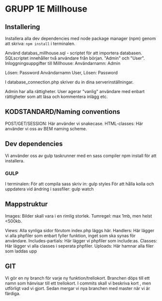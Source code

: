 # GRUPP 1E Millhouse

## Installering

Installera alla dev dependencies med node package manager (npm) genom att skriva: `npm install` i terminalen.

Använd databas_millhouse.sql - scriptet för att importera databasen.
SQLscriptet innehåller två användare från början. "Admin" och "User".
Inloggningsuppgifter till Millhouse:
Användarnamn: Admin

Lösen: Password
Användarnamn User, Lösen: Password

I database_connection.php skriver du in dina serverinställningar.

Admin har alla rättigheter. User agerar "vanlig" användare med enbart rättigheter som att läsa och kommentera inlägg etc.


## KODSTANDARD/Naming conventions

POST/GET/SESSION: Här använder vi snakecase.
HTML-classes: Här använder vi oss av BEM naming scheme.

## Dev dependencies
Vi använder oss av gulp taskrunner med en sass compiler
npm install för att installera.

### GULP
I terminalen:
För att compila sass skriv in: gulp styles
För att hålla kolla och uppdatera vid ändring i sassfiler: gulp watch

## Mappstruktur
Images: Bilder skall vara i en rimlig storlek.
Tumregel: max 1mb, men helst <500kb.

Views: Alla synliga sidor förutom index.php läggs här.
Handlers: Här lägger vi alla phpfiler som enbart fyller funktion, inget som ska synas för användare.
Includes-partials: Här lägger vi phpfiler som include:as.
Classes: Här lägger vi alla classes i seperata phpfiler.
Uploads: Här hamnar alla filer som laddas upp

## GIT

Vi gör en ny branch för varje ny funktion/trellokort.
Branchen döps till ett namn som hänvisar till ett trellokort.
I commits skall vi beskriva kort , men utförligt vad vi gjort.
Sedan mergar vi nya branchen med master när vi är färdiga.


